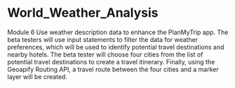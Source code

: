 # World_Weather_Analysis
Module 6 
Use weather description data to enhance the PlanMyTrip app. The beta testers will use input statements to filter the data for weather preferences, which will be used to identify potential travel destinations and nearby hotels. The beta tester will choose four cities from the list of potential travel destinations to create a travel itinerary. Finally, using the Geoapify Routing API, a travel route between the four cities and a marker layer will be created.
